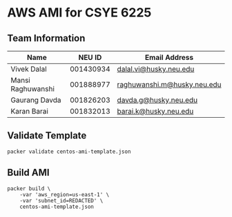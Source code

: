 # AWS AMI for CSYE 6225

## Team Information

| Name | NEU ID | Email Address |
| --- | --- | --- |
| Vivek Dalal|001430934|dalal.vi@husky.neu.edu |
|Mansi Raghuwanshi|001888977|raghuwanshi.m@husky.neu.edu |
|Gaurang Davda|001826203|davda.g@husky.neu.edu|
|Karan Barai|001832013|barai.k@husky.neu.edu|


## Validate Template

```
packer validate centos-ami-template.json
```

## Build AMI

```
packer build \
    -var 'aws_region=us-east-1' \
    -var 'subnet_id=REDACTED' \
    centos-ami-template.json
```
